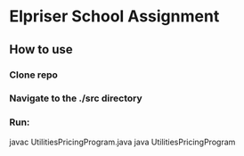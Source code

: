 # Elpriser School Assignment #
## How to use ##

### Clone repo ###
### Navigate to the ./src directory ###
### Run: ###
javac UtilitiesPricingProgram.java
java UtilitiesPricingProgram
